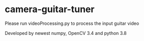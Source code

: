 # camera-guitar-tuner

Please run videoProcessing.py to process the input guitar video

Developed by newest numpy, OpenCV 3.4 and python 3.8